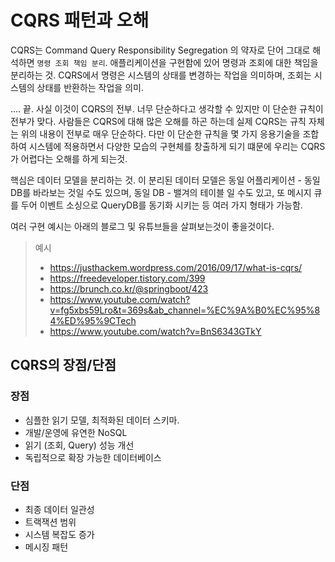 # CQRS 패턴과 오해

CQRS는 Command Query Responsibility Segregation 의 약자로 단어 그대로 해석하면 `명령 조회 책임 분리`. 애플리케이션을 구현함에 있어 명령과 조회에 대한 책임을 분리하는 것. CQRS에서 명령은 시스템의 상태를 변경하는 작업을 의미하며, 조회는 시스템의 상태를 반환하는 작업을 의미.

.... 끝. 사실 이것이 CQRS의 전부. 너무 단순하다고 생각할 수 있지만 이 단순한 규칙이 전부가 맞다. 사람들은 CQRS에 대해 많은 오해를 하곤 하는데 실제 CQRS는 규칙 자체는 위의 내용이 전부로 매우 단순하다. 다만 이 단순한 규칙을 몇 가지 응용기술을 조합하여 시스템에 적용하면서 다양한 모습의 구현체를 창출하게 되기 떄문에 우리는 CQRS가 어렵다는 오해를 하게 되는것.

핵심은 데이터 모델을 분리하는 것. 이 분리된 데이터 모델은 동일 어플리케이션 - 동일 DB를 바라보는 것일 수도 있으며, 동일 DB - 밸겨의 테이블 일 수도 있고, 또 메시지 큐를 두어 이벤트 소싱으로 QueryDB를 동기화 시키는 등 여러 가지 형태가 가능함.

여러 구현 예시는 아래의 블로그 및 유튜브들을 살펴보는것이 좋을것이다.

> 예시
>
> - https://justhackem.wordpress.com/2016/09/17/what-is-cqrs/
> - https://freedeveloper.tistory.com/399
> - https://brunch.co.kr/@springboot/423
> - https://www.youtube.com/watch?v=fg5xbs59Lro&t=369s&ab_channel=%EC%9A%B0%EC%95%84%ED%95%9CTech
> - https://www.youtube.com/watch?v=BnS6343GTkY

## CQRS의 장점/단점

### 장점

- 심플한 읽기 모델, 최적화된 데이터 스키마.
- 개발/운영에 유연한 NoSQL
- 읽기 (조회, Query) 성능 개선
- 독립적으로 확장 가능한 데이터베이스

### 단점

- 최종 데이터 일관성
- 트랙잭션 범위
- 시스템 복잡도 증가
- 메시징 패턴
